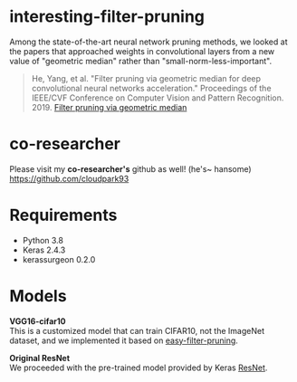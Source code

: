 # interesting-filter-pruning

Among the state-of-the-art neural network pruning methods, we looked at the papers that approached weights in convolutional layers from a new value of "geometric median" rather than "small-norm-less-important".

> He, Yang, et al. "Filter pruning via geometric median for deep convolutional neural networks acceleration." Proceedings of the IEEE/CVF Conference on Computer Vision and Pattern Recognition. 2019. [Filter pruning via geometric median](https://openaccess.thecvf.com/content_CVPR_2019/html/He_Filter_Pruning_via_Geometric_Median_for_Deep_Convolutional_Neural_Networks_CVPR_2019_paper.html)

# co-researcher
Please visit my **co-researcher's** github as well! (he's~ hansome)  
https://github.com/cloudpark93

# Requirements
- Python 3.8
- Keras 2.4.3
- kerassurgeon 0.2.0


# Models
**VGG16-cifar10**  
This is a customized model that can train CIFAR10, not the ImageNet dataset, and we implemented it based on [easy-filter-pruning](https://github.com/cloudpark93/easy-filter-pruning).

**Original ResNet**  
We proceeded with the pre-trained model provided by Keras [ResNet](https://keras.io/api/applications/).
